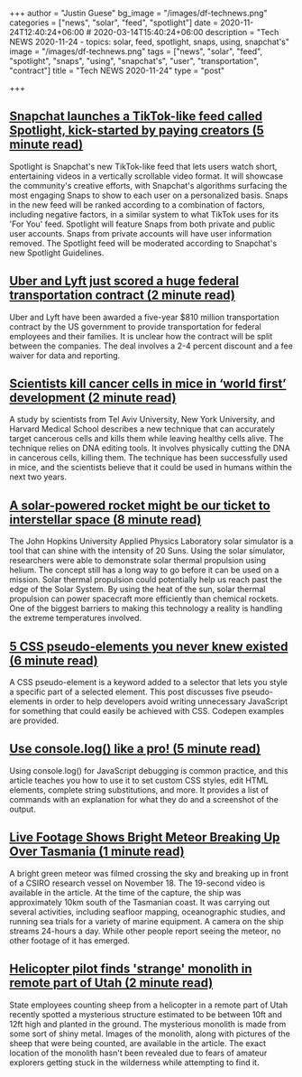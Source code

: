 +++
author = "Justin Guese"
bg_image = "/images/df-technews.png"
categories = ["news", "solar", "feed", "spotlight"]
date = 2020-11-24T12:40:24+06:00 # 2020-03-14T15:40:24+06:00
description = "Tech NEWS 2020-11-24 - topics: solar, feed, spotlight, snaps, using, snapchat's"
image = "/images/df-technews.png"
tags = ["news", "solar", "feed", "spotlight", "snaps", "using", "snapchat's", "user", "transportation", "contract"]
title = "Tech NEWS 2020-11-24"
type = "post"

+++

## [Snapchat launches a TikTok-like feed called Spotlight, kick-started by paying creators (5 minute read)](https://techcrunch.com/2020/11/23/snapchat-launches-a-tiktok-like-feed-called-spotlight-kick-started-by-paying-creators//1/01000175f9f00a4b-dc61cd06-585e-4cde-8011-5c725e745cf9-000000/3MgUvmlpz0tEocKy4rz0Je83iD26yORknjg1ZQkh6hQ=168)

Spotlight is Snapchat's new TikTok-like feed that lets users watch short, entertaining videos in a vertically scrollable video format. It will showcase the community's creative efforts, with Snapchat's algorithms surfacing the most engaging Snaps to show to each user on a personalized basis. Snaps in the new feed will be ranked according to a combination of factors, including negative factors, in a similar system to what TikTok uses for its 'For You' feed. Spotlight will feature Snaps from both private and public user accounts. Snaps from private accounts will have user information removed. The Spotlight feed will be moderated according to Snapchat's new Spotlight Guidelines.

## [Uber and Lyft just scored a huge federal transportation contract (2 minute read)](https://www.theverge.com/2020/11/23/21611553/uber-lyft-gsa-government-contract-amount/1/01000175f9f00a4b-dc61cd06-585e-4cde-8011-5c725e745cf9-000000/ds1tywahymluGdGCkPEZXQ7EiwpHmkmbO2u0W7BA3_Q=168)

Uber and Lyft have been awarded a five-year $810 million transportation contract by the US government to provide transportation for federal employees and their families. It is unclear how the contract will be split between the companies. The deal involves a 2-4 percent discount and a fee waiver for data and reporting.

## [Scientists kill cancer cells in mice in ‘world first’ development (2 minute read)](https://www.independent.co.uk/news/science/cancer-cells-mice-kills-gene-editing-scientists-b1760367.html/1/01000175f9f00a4b-dc61cd06-585e-4cde-8011-5c725e745cf9-000000/zp9gXmJR46tYl_sIviXUEAwjewUqjrCPwS1zYu0t9Fk=168)

A study by scientists from Tel Aviv University, New York University, and Harvard Medical School describes a new technique that can accurately target cancerous cells and kills them while leaving healthy cells alive. The technique relies on DNA editing tools. It involves physically cutting the DNA in cancerous cells, killing them. The technique has been successfully used in mice, and the scientists believe that it could be used in humans within the next two years.

## [A solar-powered rocket might be our ticket to interstellar space (8 minute read)](https://arstechnica.com/science/2020/11/a-solar-powered-rocket-might-be-our-ticket-to-interstellar-space//1/01000175f9f00a4b-dc61cd06-585e-4cde-8011-5c725e745cf9-000000/MBl2OZMPpyhh1xUkYokzCGfuviSbU6ydrP3e9R0k43E=168)

The John Hopkins University Applied Physics Laboratory solar simulator is a tool that can shine with the intensity of 20 Suns. Using the solar simulator, researchers were able to demonstrate solar thermal propulsion using helium. The concept still has a long way to go before it can be used on a mission. Solar thermal propulsion could potentially help us reach past the edge of the Solar System. By using the heat of the sun, solar thermal propulsion can power spacecraft more efficiently than chemical rockets. One of the biggest barriers to making this technology a reality is handling the extreme temperatures involved.

## [5 CSS pseudo-elements you never knew existed (6 minute read)](https://blog.logrocket.com/5-css-pseudo-elements-you-never-knew-existed//1/01000175f9f00a4b-dc61cd06-585e-4cde-8011-5c725e745cf9-000000/_Av6kiBxRy4f-mS4vrdz91GsPjsJeg7WXwZtfJ0IBmE=168)

A CSS pseudo-element is a keyword added to a selector that lets you style a specific part of a selected element. This post discusses five pseudo-elements in order to help developers avoid writing unnecessary JavaScript for something that could easily be achieved with CSS. Codepen examples are provided.

## [Use console.log() like a pro! (5 minute read)](https://denic.hashnode.dev/use-consolelog-like-a-pro/1/01000175f9f00a4b-dc61cd06-585e-4cde-8011-5c725e745cf9-000000/3GVLZSFo9iqtrD1uw2d_yBCzsB2Wt7kOxTm6jcl6mR4=168)

Using console.log() for JavaScript debugging is common practice, and this article teaches you how to use it to set custom CSS styles, edit HTML elements, complete string substitutions, and more. It provides a list of commands with an explanation for what they do and a screenshot of the output.

## [Live Footage Shows Bright Meteor Breaking Up Over Tasmania (1 minute read)](https://interestingengineering.com/live-footage-shows-bright-meteor-breaking-up-over-tasmania/1/01000175f9f00a4b-dc61cd06-585e-4cde-8011-5c725e745cf9-000000/vDref7W49aAJVi8T7f988NRtLsp2NOKDz9ztLn4vImU=168)

A bright green meteor was filmed crossing the sky and breaking up in front of a CSIRO research vessel on November 18. The 19-second video is available in the article. At the time of the capture, the ship was approximately 10km south of the Tasmanian coast. It was carrying out several activities, including seafloor mapping, oceanographic studies, and running sea trials for a variety of marine equipment. A camera on the ship streams 24-hours a day. While other people report seeing the meteor, no other footage of it has emerged.

## [Helicopter pilot finds 'strange' monolith in remote part of Utah (2 minute read)](https://www.theguardian.com/us-news/2020/nov/23/helicopter-pilot-finds-strange-monolith-in-remote-part-of-utah/1/01000175f9f00a4b-dc61cd06-585e-4cde-8011-5c725e745cf9-000000/sosFjO4QyaS_6Mldred01iOznkKHFlwhlRZkUZYxerM=168)

State employees counting sheep from a helicopter in a remote part of Utah recently spotted a mysterious structure estimated to be between 10ft and 12ft high and planted in the ground. The mysterious monolith is made from some sort of shiny metal. Images of the monolith, along with pictures of the sheep that were being counted, are available in the article. The exact location of the monolith hasn't been revealed due to fears of amateur explorers getting stuck in the wilderness while attempting to find it.


